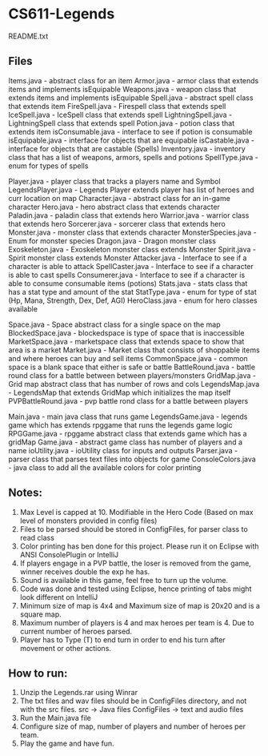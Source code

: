 # CS611-Legends
README.txt

Files
----------------------------
Items.java			- abstract class for an item
Armor.java			- armor class that extends items and implements isEquipable
Weapons.java		- weapon class that extends items and implements isEquipable
Spell.java			- abstract spell class that extends item 
FireSpell.java		- Firespell class that extends spell
IceSpell.java		- IceSpell class that extends spell
LightningSpell.java	- LightningSpell class that extends spell
Potion.java			- potion class that extends item
isConsumable.java 	- interface to see if potion is consumable
isEquipable.java	- interface for objects that are equipable
isCastable.java		- interface for objects that are castable (Spells)
Inventory.java		- inventory class that has a list of weapons, armors, spells and potions
SpellType.java		- enum for types of spells

Player.java			- player class that tracks a players name and Symbol
LegendsPlayer.java 	- Legends Player extends player has list of heroes and curr location on map
Character.java		- abstract class for an in-game character
Hero.java			- hero abstract class that extends character
Paladin.java		- paladin class that extends hero
Warrior.java		- warrior class that extends hero
Sorcerer.java		- sorcerer class that extends hero
Monster.java		- monster class that extends character
MonsterSpecies.java - Enum for monster species
Dragon.java			- Dragon monster class
Exoskeleton.java	- Exoskeleton monster class extends Monster
Spirit.java			- Spirit monster class extends Monster
Attacker.java 		- Interface to see if a character is able to attack
SpellCaster.java 	- Interface to see if a character is able to cast spells
Consumerer.java		- Interface to see if a character is able to consume consumable items (potions)
Stats.java			- stats class that has a stat type and amount of the stat
StatType.java		- enum for type of stat (Hp, Mana, Strength, Dex, Def, AGI)
HeroClass.java 		- enum for hero classes available

Space.java			- Space abstract class for a single space on the map
BlockedSpace.java	- blockedspace is type of space that is inaccessible
MarketSpace.java	- marketspace class that extends space to show that area is a market
Market.java			- Market class that consists of shoppable items and where heroes can buy and sell items
CommonSpace.java	- common space  is a blank space that either is safe or battle
BattleRound.java	- battle round class for a battle between between players/monsters
GridMap.java		- Grid map abstract class that has number of rows and cols
LegendsMap.java		- LegendsMap that extends GridMap which initializes the map itself
PVPBattleRound.java	- pvp battle rond class for a battle between players

Main.java			- main java class that runs game
LegendsGame.java	- legends game which has extends rpggame that runs the legends game logic
RPGGame.java		- rpggame abstract class that extends game which has a gridMap
Game.java    		- abstract game class has number of players and a name
ioUtility.java		- ioUtility class for inputs and outputs
Parser.java			- parser class that parses text files into objects for game
ConsoleColors.java	- java class to add all the available colors for color printing

Notes:
-------------------------------------------------------------------------------------------------
1. Max Level is capped at 10. Modifiable in the Hero Code (Based on max level of monsters provided in config files)
2. Files to be parsed should be stored in ConfigFiles, for parser class to read class
3. Color printing has ben done for this project. Please run it on Eclipse with ANSI ConsolePlugin or IntelliJ
4. If players engage in a PVP battle, the loser is removed from the game, winner receives double the exp he has.
5. Sound is available in this game, feel free to turn up the volume.
6. Code was done and tested using Eclipse, hence printing of tabs might look different on IntelliJ
7. Minimum size of map is 4x4 and Maximum size of map is 20x20 and is a square map.
8. Maximum number of players is 4 and max heroes per team is 4. Due to current number of heroes parsed.
9. Player has to Type (T) to end turn in order to end his turn after movement or other actions.


How to run:
-------------------------------------------------------------------------------------------------
1. Unzip the Legends.rar using Winrar
2. The txt files and wav files should be in ConfigFiles directory, and not with the src files.
	src -> Java files
	ConfigFiles -> text and audio files
3. Run the Main.java file
4. Configure size of map, number of players and number of heroes per team.
5. Play the game and have fun.
